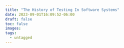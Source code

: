 ```yaml
---
title: "The History of Testing In Software Systems"
date: 2023-09-01T16:09:52-06:00
draft: false
toc: false
images:
tags:
  - untagged
---
```


